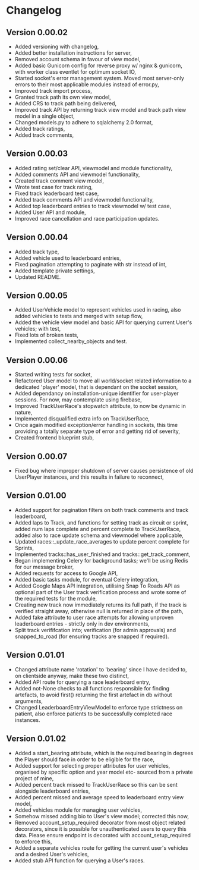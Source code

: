 # Changelog

## Version 0.00.02
* Added versioning with changelog,
* Added better installation instructions for server,
* Removed account schema in favour of view model,
* Added basic Gunicorn config for reverse proxy w/ nginx & gunicorn, with worker class eventlet for optimum socket IO,
* Started socket's error management system. Moved most server-only errors to their most applicable modules instead of error.py,
* Improved track import process,
* Granted track path its own view model,
* Added CRS to track path being delivered,
* Improved track API by returning track view model and track path view model in a single object,
* Changed models.py to adhere to sqlalchemy 2.0 format,
* Added track ratings,
* Added track comments,

## Version 0.00.03
* Added rating set/clear API, viewmodel and module functionality,
* Added comments API and viewmodel functionality,
* Created track comment view model,
* Wrote test case for track rating,
* Fixed track leaderboard test case,
* Added track comments API and viewmodel functionality,
* Added top leaderboard entries to track viewmodel w/ test case,
* Added User API and module,
* Improved race cancellation and race participation updates.

## Version 0.00.04
* Added track type,
* Added vehicle used to leaderboard entries,
* Fixed pagination attempting to paginate with str instead of int,
* Added template private settings,
* Updated README.

## Version 0.00.05
* Added UserVehicle model to represent vehicles used in racing, also added vehicles to tests and merged with setup flow,
* Added the vehicle view model and basic API for querying current User's vehicles; with test,
* Fixed lots of broken tests,
* Implemented collect_nearby_objects and test.

## Version 0.00.06
* Started writing tests for socket,
* Refactored User model to move all world/socket related information to a dedicated 'player' model, that is dependant on the socket session,
* Added dependancy on installation-unique identifier for user-player sessions. For now, may contemplate using firebase,
* Improved TrackUserRace's stopwatch attribute, to now be dynamic in nature,
* Implemented disqualified extra info on TrackUserRace,
* Once again modified exception/error handling in sockets, this time providing a totally separate type of error and getting rid of severity,
* Created frontend blueprint stub,

## Version 0.00.07
* Fixed bug where improper shutdown of server causes persistence of old UserPlayer instances, and this results in failure to reconnect,

## Version 0.01.00
* Added support for pagination filters on both track comments and track leaderboard,
* Added laps to Track, and functions for setting track as circuit or sprint, added num laps complete and percent complete to TrackUserRace, added also to race update schema and viewmodel where applicable,
* Updated races::_update_race_averages to update percent complete for Sprints,
* Implemented tracks::has_user_finished and tracks::get_track_comment,
* Began implementing Celery for background tasks; we'll be using Redis for our message broker,
* Added requests for access to Google API,
* Added basic tasks module, for eventual Celery integration,
* Added Google Maps API integration, utilising Snap To Roads API as optional part of the User track verification process and wrote some of the required tests for the module,
* Creating new track now immediately returns its full path, if the track is verified straight away, otherwise null is returned in place of the path,
* Added fake attribute to user race attempts for allowing unproven leaderboard entries - strictly only in dev environments,
* Split track verififcation into; verification (for admin approvals) and snapped_to_road (for ensuring tracks are snapped if required).

## Version 0.01.01
* Changed attribute name 'rotation' to 'bearing' since I have decided to, on clientside anyway, make these two distinct,
* Added API route for querying a race leaderboard entry,
* Added not-None checks to all functions responsible for finding artefacts, to avoid first() returning the first artefact in db without arguments,
* Changed LeaderboardEntryViewModel to enforce type strictness on patient, also enforce patients to be successfully completed race instances.

## Version 0.01.02
* Added a start_bearing attribute, which is the required bearing in degrees the Player should face in order to be eligible for the race,
* Added support for selecting proper attributes for user vehicles, organised by specific option and year model etc- sourced from a private project of mine,
* Added percent track missed to TrackUserRace so this can be sent alongside leaderboard entries,
* Added percent missed and average speed to leaderboard entry view model,
* Added vehicles module for managing user vehicles,
* Somehow missed adding bio to User's view model; corrected this now,
* Removed account_setup_required decorator from most object related decorators, since it is possible for unauthenticated users to query this data. Please ensure endpoint is decorated with account_setup_required to enforce this,
* Added a separate vehicles route for getting the current user's vehicles and a desired User's vehicles,
* Added stub API function for querying a User's races.